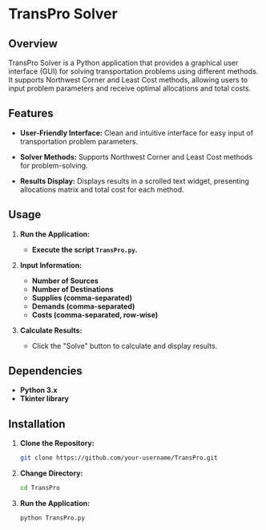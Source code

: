 # TransPro Solver

## Overview

TransPro Solver is a Python application that provides a graphical user interface (GUI) for solving transportation problems using different methods. It supports Northwest Corner and Least Cost methods, allowing users to input problem parameters and receive optimal allocations and total costs.

## Features

- **User-Friendly Interface:** Clean and intuitive interface for easy input of transportation problem parameters.

- **Solver Methods:** Supports Northwest Corner and Least Cost methods for problem-solving.

- **Results Display:** Displays results in a scrolled text widget, presenting allocations matrix and total cost for each method.

## Usage

1. **Run the Application:**
   - **Execute the script `TransPro.py`.**
   
2. **Input Information:**
   - **Number of Sources**
   - **Number of Destinations**
   - **Supplies (comma-separated)**
   - **Demands (comma-separated)**
   - **Costs (comma-separated, row-wise)**

3. **Calculate Results:**
   - Click the "Solve" button to calculate and display results.

## Dependencies

- **Python 3.x**
- **Tkinter library**

## Installation

1. **Clone the Repository:**
   ```bash
   git clone https://github.com/your-username/TransPro.git
2. **Change Directory:**
   ```bash
   cd TransPro
3. **Run the Application:**
   ```bash
   python TransPro.py

